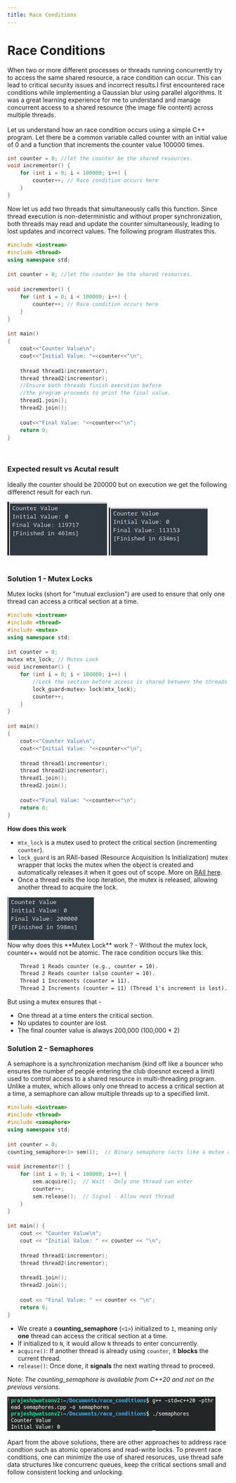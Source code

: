 ```yaml
---
title: Race Conditions
---
```


# Race Conditions

When two or more different processes or threads running concurrently try to access the same shared resource, a race condition can occur. This can lead to critical security issues and incorrect results.I first encountered race conditions while implementing a Gaussian blur using parallel algorithms. It was a great learning experience for me to understand and manage concurrent access to a shared resource (the image file content) across multiple threads.
<br>
<br>
Let us understand how an race condition occurs using a simple C++ program. Let there be a common variable called counter with an initial value of 0 and a function that increments the counter value 100000 times.

```cpp
int counter = 0; //let the counter be the shared resources.
void incrementor() {
	for (int i = 0; i < 100000; i++) {
        counter++; // Race condition occurs here
    }
}
```
Now let us add two threads that simultaneously calls this function. Since thread execution is non-deterministic and without proper synchronization, both threads may read and update the counter simultaneously, leading to lost updates and incorrect values. The following program illustrates this.

```cpp
#include <iostream>
#include <thread>
using namespace std;

int counter = 0; //let the counter be the shared resources.

void incrementor() {
	for (int i = 0; i < 100000; i++) {
        counter++; // Race condition occurs here
    }
}

int main()
{
	cout<<"Counter Value\n";
	cout<<"Initial Value: "<<counter<<"\n";

	thread thread1(incrementor);
	thread thread2(incrementor);
	//Ensure both threads finish execution before 
	//the program proceeds to print the final value.
	thread1.join(); 
    thread2.join();

	cout<<"Final Value: "<<counter<<"\n";
	return 0;
}
```
<br>

### Expected result vs Acutal result
Ideally the counter should be 200000 but on execution we get the following differenct result for each run.
<div class="table-container">
    <img class="table-col" src="res1.png" alt="Actual result 1" >
    <img class="table-col" src="res2.png" alt="Actual result 2" >
</div>

<br>

### Solution 1 - Mutex Locks
Mutex locks (short for "mutual exclusion") are used to ensure that only one thread can access a critical section at a time.

```cpp
#include <iostream>
#include <thread>
#include <mutex>
using namespace std;

int counter = 0; 
mutex mtx_lock; // Mutex Lock
void incrementor() {
	for (int i = 0; i < 100000; i++) {
		//Lock the section before access is shared between the threads
		lock_guard<mutex> lock(mtx_lock);
        counter++; 
    }
}

int main()
{
	cout<<"Counter Value\n";
	cout<<"Initial Value: "<<counter<<"\n";

	thread thread1(incrementor);
	thread thread2(incrementor);
	thread1.join(); 
    thread2.join();

	cout<<"Final Value: "<<counter<<"\n";
	return 0;
}
```
**How does this work**
- ```mtx_lock``` is a mutex used to protect the critical section (incrementing ```counter```).
- ```lock_guard``` is an RAII-based (Resource Acquisition Is Initialization) mutex wrapper that locks the mutex when the object is created and automatically releases it when it goes out of scope. More on [RAII here](https://en.cppreference.com/w/cpp/language/raii).
- Once a thread exits the loop iteration, the mutex is released, allowing another thread to acquire the lock.

<div class="table-container">
    <img class="table-col" src="res3.png" alt="Actual result with Mutex Locks" >
</div>
Now why does this **Mutex Lock** work ? - Without the mutex lock, counter++ would not be atomic. The race condition occurs like this:

```txt
    Thread 1 Reads counter (e.g., counter = 10).
    Thread 2 Reads counter (also counter = 10).
    Thread 1 Increments (counter = 11).
    Thread 2 Increments (counter = 11) (Thread 1's increment is lost).
```
But using a mutex ensures that - 
- One thread at a time enters the critical section.
- No updates to counter are lost.
- The final counter value is always 200,000 (100,000 * 2)

### Solution 2 - Semaphores
A semaphore is a synchronization mechanism (kind off like a bouncer who ensures the number of people entering the club doesnot exceed a limit) used to control access to a shared resource in multi-threading program. Unlike a mutex, which allows only one thread to access a critical section at a time, a semaphore can allow multiple threads up to a specified limit.

```cpp
#include <iostream>
#include <thread>
#include <semaphore>
using namespace std;

int counter = 0;
counting_semaphore<1> sem(1);  // Binary semaphore (acts like a mutex and can take a value of n)

void incrementor() {
    for (int i = 0; i < 100000; i++) {
        sem.acquire();  // Wait - Only one thread can enter
        counter++;
        sem.release();  // Signal - Allow next thread
    }
}

int main() {
    cout << "Counter Value\n";
    cout << "Initial Value: " << counter << "\n";

    thread thread1(incrementor);
    thread thread2(incrementor);

    thread1.join();
    thread2.join();

    cout << "Final Value: " << counter << "\n";  
    return 0;
}
```

- We create a **counting_semaphore** (`<1>`) initialized to `1`, meaning only **one** thread can access the critical section at a time.
- If initialized to `N`, it would allow `N` threads to enter concurrently.
- `acquire()`: If another thread is already using `counter`, it **blocks** the current thread.
- `release()`: Once done, it **signals** the next waiting thread to proceed.

Note: <i>The counting_semaphore is available from C++20 and not on the previous versions.</i>

<img class="single-imgs" src="res4.png" alt="Actual result with Semaphores" >


Apart from the above solutions, there are other approaches to address race condtion such as atomic operations and read-write locks.
To prevent race conditions, one can minimize the use of shared resoruces, use thread safe data structures like concurrenc queues, keep the critical sections small and follow consistent locking and unlocking.